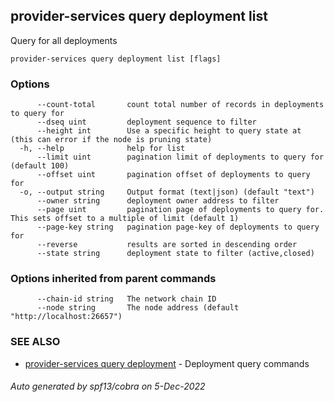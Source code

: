 ## provider-services query deployment list

Query for all deployments

```
provider-services query deployment list [flags]
```

### Options

```
      --count-total       count total number of records in deployments to query for
      --dseq uint         deployment sequence to filter
      --height int        Use a specific height to query state at (this can error if the node is pruning state)
  -h, --help              help for list
      --limit uint        pagination limit of deployments to query for (default 100)
      --offset uint       pagination offset of deployments to query for
  -o, --output string     Output format (text|json) (default "text")
      --owner string      deployment owner address to filter
      --page uint         pagination page of deployments to query for. This sets offset to a multiple of limit (default 1)
      --page-key string   pagination page-key of deployments to query for
      --reverse           results are sorted in descending order
      --state string      deployment state to filter (active,closed)
```

### Options inherited from parent commands

```
      --chain-id string   The network chain ID
      --node string       The node address (default "http://localhost:26657")
```

### SEE ALSO

* [provider-services query deployment](provider-services_query_deployment.md)	 - Deployment query commands

###### Auto generated by spf13/cobra on 5-Dec-2022
